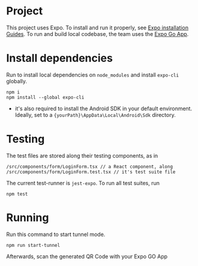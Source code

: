 # Project
This project uses Expo. To install and run it properly, see [Expo installation Guides](https://docs.expo.dev/get-started/installation/).
To run and build local codebase, the team uses the [Expo Go App](https://docs.expo.dev/get-started/installation/#2-expo-go-app-for-ios-and).

# Install dependencies
Run to install local dependencies on `node_modules` and install `expo-cli` globally.
```
npm i
npm install --global expo-cli
```
- it's also required to install the Android SDK in your default environment. Ideally, set to a `{yourPath}\AppData\Local\Android\Sdk` directory. 

# Testing
The test files are stored along their testing components, as in
```
/src/components/form/LoginForm.tsx // a React component, along
/src/components/form/LoginForm.test.tsx // it's test suite file
```
The current test-runner is `jest-expo`. To run all test suites, run
```
npm test
```
# Running
Run this command to start tunnel mode.
```
npm run start-tunnel
```
Afterwards, scan the generated QR Code with your Expo GO App 


